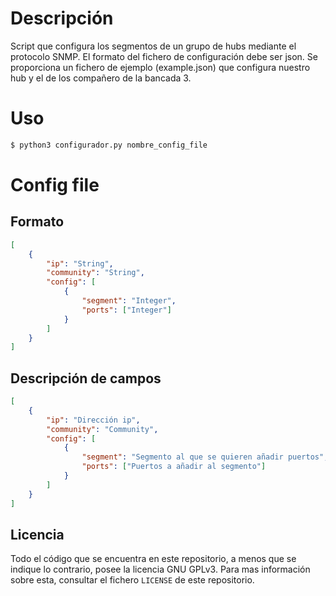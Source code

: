 # Descripción
Script que configura los segmentos de un grupo de hubs mediante el protocolo SNMP. El formato del fichero de configuración debe ser json. Se proporciona un fichero de ejemplo (example.json) que configura nuestro hub y el de los compañero de la bancada 3.

# Uso
```bash
$ python3 configurador.py nombre_config_file
```

# Config file
## Formato
```json
[
    {
        "ip": "String",
        "community": "String",
        "config": [
            {
                "segment": "Integer",
                "ports": ["Integer"]
            }
        ]
    }
]
```

## Descripción de campos
```json
[
    {
        "ip": "Dirección ip",
        "community": "Community",
        "config": [
            {
                "segment": "Segmento al que se quieren añadir puertos",
                "ports": ["Puertos a añadir al segmento"]
            }
        ]
    }
]
```

## Licencia
Todo el código que se encuentra en este repositorio, a menos que se indique lo contrario, posee la licencia GNU GPLv3. Para mas información sobre esta, consultar el fichero `LICENSE` de este repositorio.
